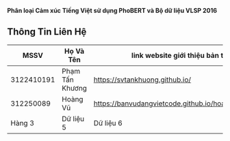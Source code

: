 **Phân loại Cảm xúc Tiếng Việt sử dụng PhoBERT và Bộ dữ liệu VLSP 2016**
## Thông Tin Liên Hệ ##
| MSSV | Họ Và Tên  | link website giới thiệu bản thân  |
|--------|--------|--------|
| 3122410191 | Phạm Tấn Khương |  https://svtankhuong.github.io/ |
| 312250089 | Hoàng Vũ | https://banvudangvietcode.github.io/hoangvu.github.io/ |
| Hàng 3 | Dữ liệu 5 | Dữ liệu 6 |

